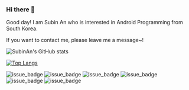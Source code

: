 ### Hi there 👋
Good day! I am Subin An who is interested in Android Programming from South Korea.

If you want to contact me, please leave me a message~!



![SubinAn's GitHub stats](https://github-readme-stats.vercel.app/api?username=ansuvin&show_icons=true&theme=radical)

[![Top Langs](https://github-readme-stats.vercel.app/api/top-langs/?username=ansuvin&langs_count=5&layout=compact)](https://github.com/anuraghazra/github-readme-stats)

![issue_badge](https://img.shields.io/badge/Android-3DDC84?style=flat&logo=Android&logoColor=white&b)
![issue_badge](https://img.shields.io/badge/Android%20Studio-3DDC84?style=flat&logo=Android%20Studio&logoColor=white&b)
![issue_badge](https://img.shields.io/badge/Kotlin-0095d5?style=flat&logo=Kotlin&logoColor=white&b)
![issue_badge](https://img.shields.io/badge/Java-007396?style=flat-square&logo=Java&logoColor=white&b)
![issue_badge](https://img.shields.io/badge/Flutter-02569B?style=flat&logo=Flutter&logoColor=white&b)
![issue_badge](https://img.shields.io/badge/Node.js-339933?style=flat&logo=Node.js&logoColor=white&b)
 

<!--
**ansuvin/ansuvin** is a ✨ _special_ ✨ repository because its `README.md` (this file) appears on your GitHub profile.

Here are some ideas to get you started:

- 🔭 I’m currently working on ...
- 🌱 I’m currently learning ...
- 👯 I’m looking to collaborate on ...
- 🤔 I’m looking for help with ...
- 💬 Ask me about ...
- 📫 How to reach me: ...
- 😄 Pronouns: ...
- ⚡ Fun fact: ...
--
